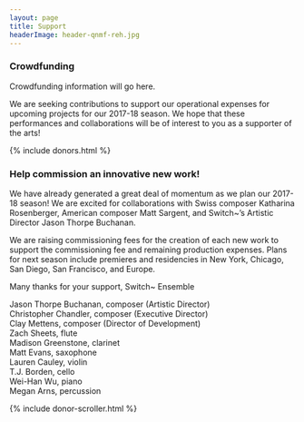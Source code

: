 ```yaml
---
layout: page
title: Support
headerImage: header-qnmf-reh.jpg
---
```


### Crowdfunding

Crowdfunding information will go here.

We are seeking contributions to support our operational expenses for upcoming projects for our 2017-18 season. We hope that these performances and collaborations will be of interest to you as a supporter of the arts!

{% include donors.html %}

### Help commission an innovative new work!

We have already generated a great deal of momentum as we plan our 2017-18 season! We are excited for collaborations with Swiss composer Katharina Rosenberger, American composer Matt Sargent, and Switch~’s Artistic Director Jason Thorpe Buchanan.

We are raising commissioning fees for the creation of each new work to support the commissioning fee and remaining production expenses. Plans for next season include premieres and residencies in New York, Chicago, San Diego, San Francisco, and Europe.

Many thanks for your support,
Switch~ Ensemble

Jason Thorpe Buchanan, composer (Artistic Director)  
Christopher Chandler, composer (Executive Director)  
Clay Mettens, composer (Director of Development)  
Zach Sheets, flute  
Madison Greenstone, clarinet  
Matt Evans, saxophone  
Lauren Cauley, violin  
T.J. Borden, cello  
Wei-Han Wu, piano  
Megan Arns, percussion  

{% include donor-scroller.html %}
